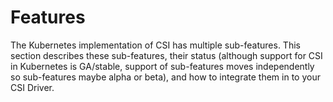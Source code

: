# Features

The Kubernetes implementation of CSI has multiple sub-features. This section describes these sub-features, their status (although support for CSI in Kubernetes is GA/stable, support of sub-features moves independently so sub-features maybe alpha or beta), and how to integrate them in to your CSI Driver.
